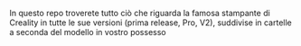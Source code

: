 In questo repo troverete tutto ciò che riguarda la famosa stampante di Creality in tutte le sue versioni (prima release, Pro, V2), suddivise in cartelle a seconda del modello in vostro possesso
